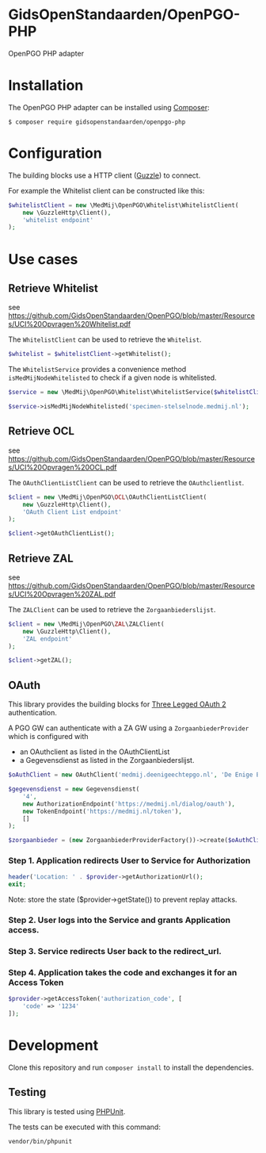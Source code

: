GidsOpenStandaarden/OpenPGO-PHP
===============================

OpenPGO PHP adapter

# Installation

The OpenPGO PHP adapter can be installed using [Composer](https://getcomposer.org/):

```
$ composer require gidsopenstandaarden/openpgo-php
```

# Configuration

The building blocks use a HTTP client ([Guzzle](https://github.com/guzzle/guzzle)) to
connect.

For example the Whitelist client can be constructed like this:

```php
$whitelistClient = new \MedMij\OpenPGO\Whitelist\WhitelistClient(
    new \GuzzleHttp\Client(),
    'whitelist endpoint'
);
```

# Use cases

## Retrieve Whitelist

see https://github.com/GidsOpenStandaarden/OpenPGO/blob/master/Resources/UCI%20Opvragen%20Whitelist.pdf

The `WhitelistClient` can be used to retrieve the `Whitelist`.

```php
$whitelist = $whitelistClient->getWhitelist();
```

The `WhitelistService` provides a convenience method `isMedMijNodeWhitelisted` to check if a given node is whitelisted.

```php
$service = new \MedMij\OpenPGO\Whitelist\WhitelistService($whitelistClient);

$service->isMedMijNodeWhitelisted('specimen-stelselnode.medmij.nl');
```

## Retrieve OCL

see https://github.com/GidsOpenStandaarden/OpenPGO/blob/master/Resources/UCI%20Opvragen%20OCL.pdf

The `OAuthClientListClient` can be used to retrieve the `OAuthclientlist`.

```php
$client = new \MedMij\OpenPGO\OCL\OAuthClientListClient(
    new \GuzzleHttp\Client(),
    'OAuth Client List endpoint'
);

$client->getOAuthClientList();
```

## Retrieve ZAL

see https://github.com/GidsOpenStandaarden/OpenPGO/blob/master/Resources/UCI%20Opvragen%20ZAL.pdf

The `ZALClient` can be used to retrieve the `Zorgaanbiederslijst`.

```php
$client = new \MedMij\OpenPGO\ZAL\ZALClient(
    new \GuzzleHttp\Client(),
    'ZAL endpoint'
);

$client->getZAL();
```

## OAuth

This library provides the building blocks for [Three Legged OAuth 2](http://oauthbible.com/#oauth-2-three-legged) authentication.

A PGO GW can authenticate with a ZA GW using a `ZorgaanbiederProvider` which is configured with
* an OAuthclient as listed in the OAuthClientList
* a Gegevensdienst as listed in the Zorgaanbiederslijst.

```php
$oAuthClient = new OAuthClient('medmij.deenigeechtepgo.nl', 'De Enige Echte PGO');

$gegevensdienst = new Gegevensdienst(
    '4',
    new AuthorizationEndpoint('https://medmij.nl/dialog/oauth'),
    new TokenEndpoint('https://medmij.nl/token'),
    []
);

$zorgaanbieder = (new ZorgaanbiederProviderFactory())->create($oAuthClient, $gegevensdienst);
```

### Step 1. Application redirects User to Service for Authorization

```php
header('Location: ' . $provider->getAuthorizationUrl();
exit;
```

Note: store the state ($provider->getState()) to prevent replay attacks.

### Step 2. User logs into the Service and grants Application access.

### Step 3. Service redirects User back to the redirect_url.

### Step 4. Application takes the code and exchanges it for an Access Token

```php
$provider->getAccessToken('authorization_code', [
    'code' => '1234'
]);
```

# Development

Clone this repository and run  `composer install` to install the dependencies.

## Testing

This library is tested using [PHPUnit](https://phpunit.de/).

The tests can be executed with this command:

```
vendor/bin/phpunit
```

